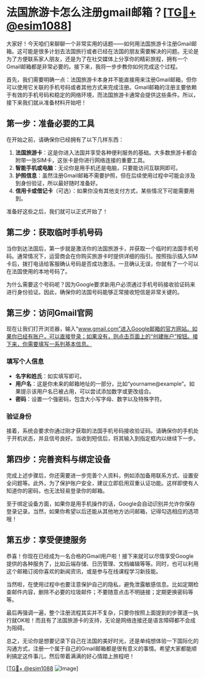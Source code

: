 # 法国旅游卡怎么注册gmail邮箱？[[TG💪+ @esim1088](https://t.me/s/esim1088)]

大家好！今天咱们来聊聊一个非常实用的话题——如何用法国旅游卡注册Gmail邮箱。这可能是很多计划去法国旅行或者已经在法国的朋友需要解决的问题。无论是为了方便联系家人朋友，还是为了在社交媒体上分享你的精彩旅程，拥有一个Gmail邮箱都是非常必要的。接下来，我将一步步教你如何完成这个过程。

首先，我们需要明确一点：法国旅游卡本身并不能直接用来注册Gmail邮箱，但你可以使用它关联的手机号码或者其他方式来完成注册。Gmail邮箱的注册主要依赖于有效的手机号码和稳定的网络环境，而法国旅游卡通常会提供这些条件。所以，接下来我们就从准备材料开始吧！

## 第一步：准备必要的工具

在开始之前，请确保你已经拥有了以下几样东西：

1. **法国旅游卡**：这是你进入法国并享受各种便利服务的基础。大多数旅游卡都会附带一张SIM卡，这张卡是你进行网络连接的重要工具。
2. **智能手机或电脑**：无论你是用手机还是电脑，只要能访问互联网即可。
3. **护照信息**：虽然注册Gmail邮箱不需要护照，但在后续使用过程中可能会涉及到身份验证，所以最好随时准备好。
4. **信用卡或借记卡**（可选）：如果你没有其他支付方式，某些情况下可能需要用到。

准备好这些之后，我们就可以正式开始了！

## 第二步：获取临时手机号码

当你到达法国后，第一步就是激活你的法国旅游卡，并获取一个临时的法国手机号码。通常情况下，运营商会在你购买旅游卡时提供详细的指引。按照指示插入SIM卡后，拨打电话给客服确认号码是否成功激活。一旦确认无误，你就有了一个可以在法国使用的本地号码了。

为什么需要这个号码呢？因为Google要求新用户必须通过手机号码接收验证码来进行身份验证。因此，确保你的法国号码能够正常接收短信是非常关键的。

## 第三步：访问Gmail官网

现在让我们打开浏览器，输入“www.gmail.com”进入Google邮箱的官方网站。如果你已经有账户，可以直接登录；如果没有，则点击页面上的“创建账户”按钮。接下来，你需要填写一系列基本信息。

### 填写个人信息

- **名字和姓氏**：如实填写即可。
- **用户名**：这是你未来的邮箱地址的一部分，比如“yourname@example”。如果提示该用户名已被占用，可以尝试添加数字或更改组合。
- **密码**：设置一个强密码，包含大小写字母、数字以及特殊字符。

### 验证身份

接着，系统会要求你通过刚才获取的法国手机号码接收验证码。请确保你的手机处于开机状态，并且信号良好。当收到短信后，将其输入到指定框内以继续下一步。

## 第四步：完善资料与绑定设备

完成上述步骤后，你还需要进一步完善个人资料，例如添加备用联系方式、设置安全问题等。此外，为了保护账户安全，建议立即启用双重认证功能。这样即使有人知道你的密码，也无法轻易登录你的邮箱。

至于绑定设备方面，如果你是用手机操作的话，Google会自动识别并允许你保存登录记录。当然，如果你希望以后还能从其他地方访问邮箱，记得勾选相应的选项哦！

## 第五步：享受便捷服务

恭喜！你现在已经成为一名合格的Gmail用户啦！接下来就可以尽情享受Google提供的各种服务了，比如云端存储、日历管理、文档编辑等等。同时，也可以利用这个邮箱订阅你喜欢的新闻资讯，或是参与在线课程学习新技能。

当然啦，在使用过程中也要注意保护自己的隐私，避免泄露敏感信息。比如定期检查邮件内容，删除不必要的垃圾邮件；不要随意点击不明链接；定期更换密码等等。

最后再强调一遍，整个注册流程其实并不复杂，只要你按照上面提到的步骤逐一执行就OK啦！而且有了法国旅游卡的支持，无论是网络连接还是语言障碍都不会成为阻碍。

总之，无论你是想要记录下自己在法国的美好时光，还是单纯想体验一下国际化的沟通方式，注册一个属于自己的Gmail邮箱都是很有意义的事情。希望大家都能顺利搞定这件事儿，然后带着满满的好心情踏上旅程吧！

[[TG💪+ @esim1088](https://t.me/s/esim1088) ![Image](https://i.postimg.cc/4NQfJmqS/Snipaste-2025-05-13-00-14-12.png)]